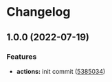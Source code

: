 # Changelog

## 1.0.0 (2022-07-19)


### Features

* **actions:** init commit ([5385034](https://github.com/NeoHsu/deploy-files-to-repo/commit/5385034f1031725e990bd9c44d009e662e77db2d))
